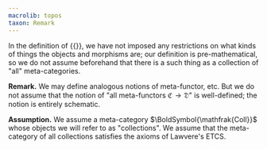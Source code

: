 ```yaml
---
macrolib: topos
taxon: Remark
---
```


In the definition of {{<cref frct-001F>}}, we have not imposed any restrictions on what kinds of
things the objects and morphisms are; our definition is pre-mathematical, so we
do not assume beforehand that there is a such thing as a collection of "all"
meta-categories.

**Remark.** We may define analogous notions of meta-functor, etc. But we do not
assume that the notion of "all meta-functors $\mathfrak{C}\to\mathfrak{D}$" is
well-defined; the notion is entirely schematic.


**Assumption.** We assume a meta-category $\BoldSymbol{\mathfrak{Coll}}$ whose
objects we will refer to as "collections". We assume that the meta-category of all collections satisfies the axioms of Lawvere's ETCS.
